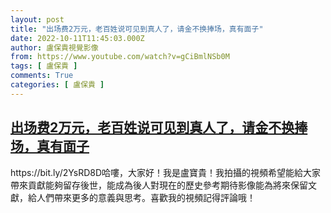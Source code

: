 ```yaml
---
layout: post
title: "出场费2万元，老百姓说可见到真人了，请金不换捧场，真有面子"
date: 2022-10-11T11:45:03.000Z
author: 盧保貴視覺影像
from: https://www.youtube.com/watch?v=gCiBmlNSb0M
tags: [ 盧保貴 ]
comments: True
categories: [ 盧保貴 ]
---
```

<!--1665488703000-->
[出场费2万元，老百姓说可见到真人了，请金不换捧场，真有面子](https://www.youtube.com/watch?v=gCiBmlNSb0M)
------

<div>
https://bit.ly/2YsRD8D哈嘍，大家好！我是盧寶貴！我拍攝的視頻希望能給大家帶來貢獻能夠留存後世，能成為後人對現在的歷史參考期待影像能為將來保留文獻，給人們帶來更多的意義與思考。喜歡我的視頻記得評論哦！
</div>

